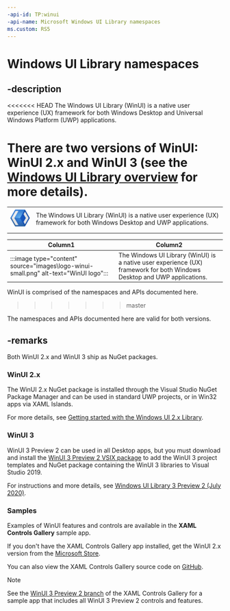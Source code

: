 ```yaml
---
-api-id: TP:winui
-api-name: Microsoft Windows UI Library namespaces
ms.custom: RS5
---
```


# Windows UI Library namespaces

## -description

<<<<<<< HEAD
The Windows UI Library (WinUI) is a native user experience (UX) framework for both Windows Desktop and Universal Windows Platform (UWP) applications.

There are two versions of WinUI: **WinUI 2.x** and **WinUI 3** (see the [Windows UI Library overview](/windows/apps/winui/) for more details).
=======
| | |
|---------|----------------------------|
| ![WinUI logo](\images\logo-winui-small.png)        | The Windows UI Library (WinUI) is a native user experience (UX) framework for both Windows Desktop and UWP applications. |
|         |                            |


|Column1  |Column2  |
|---------|---------|
|:::image type="content" source="images\logo-winui-small.png" alt-text="WinUI logo":::     |   The Windows UI Library (WinUI) is a native user experience (UX) framework for both Windows Desktop and UWP applications.       |


WinUI is comprised of the namespaces and APIs documented here.
>>>>>>> master

The namespaces and APIs documented here are valid for both versions.

## -remarks

Both WinUI 2.x and WinUI 3 ship as NuGet packages.

### WinUI 2.x

The WinUI 2.x NuGet package is installed through the Visual Studio NuGet Package Manager and can be used in standard UWP projects, or in Win32 apps via XAML Islands.

For more details, see [Getting started with the Windows UI 2.x Library](https://docs.microsoft.com/en-us/windows/apps/winui/winui2/getting-started).

### WinUI 3

WinUI 3 Preview 2 can be used in all Desktop apps, but you must download and install the [WinUI 3 Preview 2 VSIX package](https://aka.ms/winui3/previewdownload) to add the WinUI 3 project templates and NuGet package containing the WinUI 3 libraries to Visual Studio 2019.

For instructions and more details, see [Windows UI Library 3 Preview 2 (July 2020)](https://aka.ms/winui-docs).

### Samples

Examples of WinUI features and controls are available in the **XAML Controls Gallery** sample app.

If you don't have the XAML Controls Gallery app installed, get the WinUI 2.x version from the [Microsoft Store](https://www.microsoft.com/p/xaml-controls-gallery/9msvh128x2zt).

You can also view the XAML Controls Gallery source code on [GitHub](https://github.com/Microsoft/Xaml-Controls-Gallery).

> [!NOTE]
> See the [WinUI 3 Preview 2 branch](https://github.com/microsoft/Xaml-Controls-Gallery/tree/winui3preview) of the XAML Controls Gallery for a sample app that includes all WinUI 3 Preview 2 controls and features.
